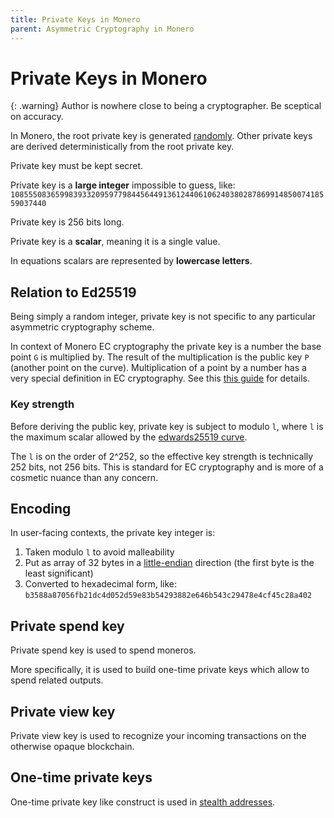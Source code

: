 ```yaml
---
title: Private Keys in Monero
parent: Asymmetric Cryptography in Monero
---
```


# Private Keys in Monero

{: .warning}
Author is nowhere close to being a cryptographer. Be sceptical on accuracy.

In Monero, the root private key is generated [randomly](/cryptography/prng). Other private keys are derived deterministically from the root private key.

Private key must be kept secret.

Private key is a **large integer** impossible to guess, like:
`108555083659983933209597798445644913612440610624038028786991485007418559037440`

Private key is 256 bits long. 

Private key is a **scalar**, meaning it is a single value.

In equations scalars are represented by **lowercase letters**. 

## Relation to Ed25519

Being simply a random integer, private key is not specific to any particular asymmetric cryptography scheme.

In context of Monero EC cryptography the private key is a number the base point `G` is multiplied by.
The result of the multiplication is the public key `P` (another point on the curve).
Multiplication of a point by a number has a very special definition in EC cryptography.
See this [this guide](https://blog.cloudflare.com/a-relatively-easy-to-understand-primer-on-elliptic-curve-cryptography/) for details.

### Key strength

Before deriving the public key, private key is subject to modulo `l`,
where `l` is the maximum scalar allowed by the [edwards25519 curve](/cryptography/asymmetric/edwards25519).

The `l` is on the order of 2^252, so the effective key strength is technically 252 bits, not 256 bits.
This is standard for EC cryptography and is more of a cosmetic nuance than any concern.

## Encoding

In user-facing contexts, the private key integer is:
 
1. Taken modulo `l` to avoid malleability
2. Put as array of 32 bytes in a [little-endian](https://en.wikipedia.org/wiki/Endianness#Little) direction (the first byte is the least significant)
3. Converted to hexadecimal form, like: `b3588a87056fb21dc4d052d59e83b54293882e646b543c29478e4cf45c28a402`

## Private spend key

Private spend key is used to spend moneros.
 
More specifically, it is used to build one-time private keys which allow to spend related outputs.

## Private view key

Private view key is used to recognize your incoming transactions on the otherwise opaque blockchain.

## One-time private keys

One-time private key like construct is used in [stealth addresses](https://monero.stackexchange.com/questions/1409/constructing-a-stealth-monero-address).
